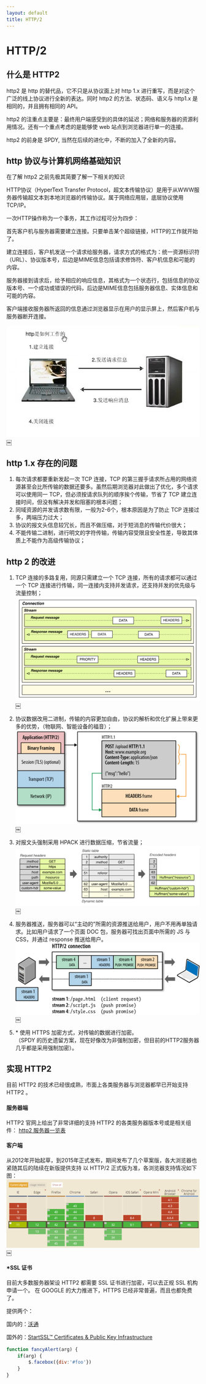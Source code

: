 ```yaml
---
layout: default
title: HTTP/2
---
```


# HTTP/2

## 什么是 HTTP2
http2 是 http 的替代品，它不只是从协议面上对 http 1.x 进行重写，而是对这个广泛的线上协议进行全新的表达。同时 http2 的方法、状态码、语义与 http1.x 是相同的，并且拥有相同的 API。

http2 的注重点主要是：最终用户端感受到的具体的延迟；网络和服务器的资源利用情况。还有一个重点考虑的是能够使 web 站点到浏览器进行单一的连接。

http2 的前身是 SPDY, 当然在后续的进化中，不断的加入了全新的内容。

## http 协议与计算机网络基础知识
在了解 http2 之前先极其简要了解一下相关的知识

HTTP协议（HyperText Transfer Protocol，超文本传输协议）是用于从WWW服务器传输超文本到本地浏览器的传输协议。属于网络应用层，底层协议使用 TCP/IP。

一次HTTP操作称为一个事务，其工作过程可分为四步：

首先客户机与服务器需要建立连接。只要单击某个超级链接，HTTP的工作就开始了。

建立连接后，客户机发送一个请求给服务器，请求方式的格式为：统一资源标识符（URL）、协议版本号，后边是MIME信息包括请求修饰符、客户机信息和可能的内容。

服务器接到请求后，给予相应的响应信息，其格式为一个状态行，包括信息的协议版本号、一个成功或错误的代码，后边是MIME信息包括服务器信息、实体信息和可能的内容。

客户端接收服务器所返回的信息通过浏览器显示在用户的显示屏上，然后客户机与服务器断开连接。

![http_work](/img/http2/http_work.jpg)￼

## http 1.x 存在的问题

1. 每次请求都要重新发起一次 TCP 连接，TCP 的第三握手请求所占用的网络资源甚至会比所传输的数据还要多。虽然后期浏览器对此做出了优化，多个请求可以使用同一 TCP，但必须按请求队列的顺序挨个传输，节省了 TCP 建立连接时间，但没有解决并发和阻塞的根本问题；
2. 同域资源的并发请求数有限，一般为2-6个，根本原因是为了防止 TCP 连接过多，两端压力过大；
3. 协议的报文头信息较冗长，而且不做压缩，对于短消息的传输代价很大；
4. 不能传输二进制，进行明文的字符传输，传输内容受限且安全性差，导致其体质上不能作为高级传输协议；

## http 2 的改进

1. TCP 连接的多路复用，同源只需建立一个 TCP 连接，所有的请求都可以通过一个 TCP 连接进行传输，同一连接内支持并发请求，还支持并发的优先级与流量控制；
![hpbn_1202](/img/http2/hpbn_1202.png)￼

2. 协议数据改用二进制，传输的内容更加自由，协议的解析和优化扩展上带来更多的优势，（物联网、智能设备的福音）；
![hpbn_1201](/img/http2/hpbn_1201.png)￼

3. 对报文头强制采用 HPACK 进行数据压缩，节省流量；
![hpbn_1205](/img/http2/hpbn_1205.png)￼

4. 服务器推送，服务器可以“主动的”所需的资源推送给用户，用户不用再单独请求。比如用户请求了一个页面 DOC 包，服务器可找出页面中所需的 JS 与 CSS，并通过 response 推送给用户。
![hpbn_1204](/img/http2/hpbn_1204.png)￼

5. \* 使用 HTTPS 加密方式，对传输的数据进行加密。<br>（SPDY 的历史遗留方案，现在好像改为非强制加密，但目前的HTTP2服务器几乎都是采用强制加密）。

## 实现 HTTP2
目前 HTTP2 的技术已经很成熟，市面上各类服务器与浏览器都早已开始支持 HTTP2 。

#### 服务器端
HTTP2 官网上给出了非常详细的支持 HTTP2 的各类服务器版本号或是相关组件：
[http2 服务器一览表](https://github.com/http2/http2-spec/wiki/Implementations)

#### 客户端
从2012年开始起草，到2015年正式发布，期间发布了几个草案版，各大浏览器也紧随其后的陆续在新版提供支持
以 HTTP/2 正式版为准，各浏览器支持情况如下图：
![1.pic_hd](/img/http2/1.pic_hd.jpg)￼

#### \*SSL 证书
目前大多数服务器架设 HTTP2 都需要 SSL 证书进行加密，可以去正规 SSL 机构申请一个。
在 GOOGLE 的大力推进下，HTTPS 已经非常普遍，而且也都免费了。

提供两个：

国内的：[沃通](https://www.wosign.com/products/free_ssl.htm)

国外的：[StartSSL™ Certificates & Public Key Infrastructure](http://www.startssl.com/)

~~~js
function fancyAlert(arg) {
    if(arg) {
        $.facebox({div:'#foo'})
    }   
}
~~~
